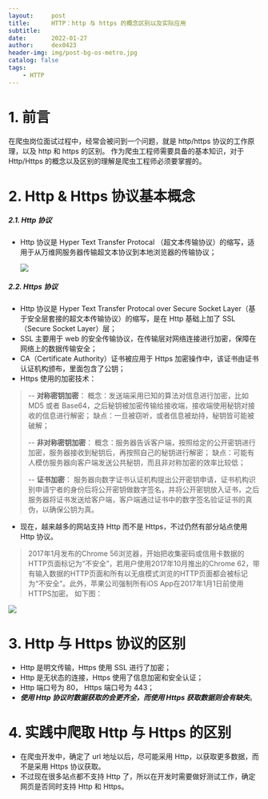 ```yaml
---
layout:     post
title:      HTTP：http 与 https 的概念区别以及实际应用
subtitle:   
date:       2022-01-27
author:     dex0423
header-img: img/post-bg-os-metro.jpg
catalog: false
tags:
    - HTTP
---
```



# 1. 前言
在爬虫岗位面试过程中，经常会被问到一个问题，就是 http/https 协议的工作原理，以及 http 和 https 的区别。
作为爬虫工程师需要具备的基本知识，对于 Http/Https 的概念以及区别的理解是爬虫工程师必须要掌握的。

# 2. Http & Https 协议基本概念
##### 2.1. Http 协议
- Http 协议是 Hyper Text Transfer Protocal （超文本传输协议）的缩写，适用于从万维网服务器传输超文本协议到本地浏览器的传输协议；
  
    ![]({{site.baseurl}}/img-post/http-1.png)
  
##### 2.2. Https 协议
- Http 协议是 Hyper Text Transfer Protocal over Secure Socket Layer（基于安全层套接的超文本传输协议）的缩写，是在 Http 基础上加了 SSL（Secure Socket Layer）层；
- SSL 主要用于 web 的安全传输协议，在传输层对网络连接进行加密，保障在网络上的数据传输安全；
- CA（Certificate Authority）证书被应用于 Https 加密操作中，该证书由证书认证机构颁布，里面包含了公钥；
- Https 使用的加密技术：
>-- **对称密钥加密**：
>概念：发送端采用已知的算法对信息进行加密，比如 MD5 或者 Base64，之后秘钥被加密传输给接收端，接收端使用秘钥对接收的信息进行解密；
>缺点：一旦被窃听，或者信息被劫持，秘钥皆可能被破解；
>
>-- **非对称密钥加密**：
>概念：服务器告诉客户端，按照给定的公开密钥进行加密，服务器接收到秘钥后，再按照自己的秘钥进行解密；
>缺点：可能有人模仿服务器向客户端发送公共秘钥，而且非对称加密的效率比较低；
>
>-- **证书加密**：
>服务器向数字证书认证机构提出公开密钥申请，证书机构识别申请宁者的身份后将公开密钥做数字签名，并将公开密钥放入证书，之后服务器将证书发送给客户端，客户端通过证书中的数字签名验证证书的真伪，以确保公钥为真。
- 现在，越来越多的网站支持 Http 而不是 Https，不过仍然有部分站点使用 Http 协议。
> 2017年1月发布的Chrome 56浏览器，开始把收集密码或信用卡数据的HTTP页面标记为“不安全”，若用户使用2017年10月推出的Chrome 62，带有输入数据的HTTP页面和所有以无痕模式浏览的HTTP页面都会被标记为“不安全”。此外，苹果公司强制所有iOS App在2017年1月1日前使用HTTPS加密。
>如下图：

![]({{site.baseurl}}/img-post/http-2.png)

# 3. Http 与 Https 协议的区别
- Http 是明文传输，Https 使用 SSL 进行了加密；
- Http 是无状态的连接，Https 使用了信息加密和安全认证；
- Http 端口号为 80， Https 端口号为 443；
- ***使用 Http 协议时数据获取的会更齐全，而使用 Https 获取数据则会有缺失***。
# 4. 实践中爬取 Http 与 Https 的区别
- 在爬虫开发中，确定了 url 地址以后，尽可能采用 Http，以获取更多数据，而不是采用 Https 协议获取。
- 不过现在很多站点都不支持 Http 了，所以在开发时需要做好测试工作，确定网页是否同时支持 Http 和 Https。
